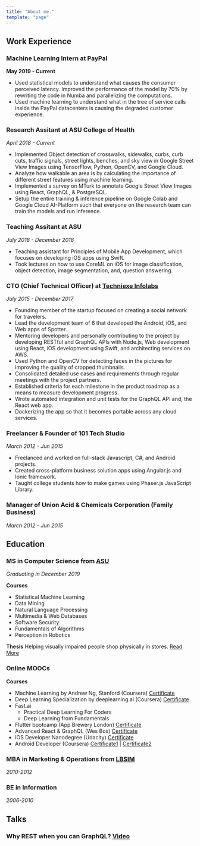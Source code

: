 ```yaml
---
title: "About me."
template: "page"
---
```


## Work Experience

### Machine Learning Intern at PayPal
__May 2019 - Current__

- Used statistical models to understand what causes the consumer perceived latency. Improved the performance of the model by 70% by rewriting the code in Numba and parallelizing the computations.
- Used machine learning to understand what in the tree of service calls inside the PayPal datacenters is causing the degraded customer experience.

### Research Assitant at ASU College of Health
_April 2018 - Current_

- Implemented Object detection of crosswalks, sidewalks, curbs, curb cuts, traffic signals, street lights, benches, and sky view in Google Street View Images using TensorFlow, Python, OpenCV, and Google Cloud.
- Analyze how walkable an area is by calculating the importance of different street features using machine learning.
- Implemented a survey on MTurk to annotate Google Street View Images using React, GraphQL, & PostgreSQL.
- Setup the entire training & inference pipeline on Google Colab and Google Cloud AI-Platform such that everyone on the research team can train the models and run inference.

### Teaching Assitant at ASU
_July 2018 - December 2018_

- Teaching assistant for Principles of Mobile App Development, which focuses on developing iOS apps using Swift.
- Took lectures on how to use CoreML on iOS for image classification, object detection, image segmentation, and, question answering.

### CTO (Chief Technical Officer) at [Techniexe Infolabs](https://techniexe.com/)
_July 2015 - December 2017_

- Founding member of the startup focused on creating a social network for travelers.
- Lead the development team of 6 that developed the Android, iOS, and Web apps of Spotter.
- Mentoring developers and personally contributing to the project by developing RESTful and GraphQL APIs with Node.js, Web development using React, iOS development using Swift, and architecting services on AWS.
- Used Python and OpenCV for detecting faces in the pictures for improving the quality of cropped thumbnails.
- Consolidated detailed use cases and requirements through regular meetings with the project partners.
- Established criteria for each milestone in the product roadmap as a means to measure development progress.
- Wrote automated integration and unit tests for the GraphQL API and, the React web app.
- Dockerizing the app so that it becomes portable across any cloud services.

### Freelancer & Founder of 101 Tech Studio
_March 2012 - Jun 2015_

- Freelanced and worked on full-stack Javascript, C#, and Android projects.
- Created cross-platform business solution apps using Angular.js and Ionic framework.
- Taught college students how to make games using Phaser.js JavaScript Library.

### Manager of Union Acid & Chemicals Corporation (Family Business)
_March 2012 - Jun 2015_


## Education

### MS in Computer Science from [ASU](https://www.asu.edu/)
_Graduating in December 2019_

**Courses**
- Statistical Machine Learning
- Data Mining
- Natural Language Processing
- Multimedia & Web Databases
- Software Security
- Fundamentals of Algorithms
- Perception in Robotics

**Thesis**
Helping visually impaired people shop physically in stores. [Read More](/pages/portfolio)

### Online MOOCs

**Courses**
- Machine Learning by Andrew Ng, Stanford (Coursera) [Certificate](https://www.coursera.org/account/accomplishments/certificate/HD8SMJHE93GB)
- Deep Learning Specialization by deeplearning.ai (Coursera) [Certificate](https://www.coursera.org/account/accomplishments/specialization/certificate/T4GPANG2YNCD)
- Fast.ai
    - Practical Deep Learning For Coders
    - Deep Learning from Fundamentals
- Flutter bootcamp (App Brewery London) [Certificate](/pdfs/flutter_bootcamp_certificate.pdf)
- Advanced React & GraphQL (Wes Bos) [Certificate](/pdfs/advanced_react_certificate.pdf)
- iOS Developer Nanodegree (Udacity) [Certificate](https://graduation.udacity.com/confirm/RGN6C6JC)
- Android Developer (Coursera) [Certificate1](https://www.coursera.org/account/accomplishments/certificate/GKXALTEAH2) | [Certificate2](https://www.coursera.org/account/accomplishments/certificate/RFHKS8HXGL)

### MBA in Marketing & Operations from [LBSIM](https://www.lbsim.ac.in/)
_2010-2012_

### BE in Information 
_2006-2010_

## Talks

### Why REST when you can GraphQL? [Video](https://youtu.be/5C4Xt4UtUlk)